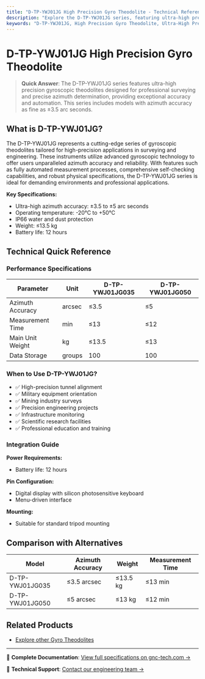 ```yaml
---
title: "D-TP-YWJ01JG High Precision Gyro Theodolite - Technical Reference"
description: "Explore the D-TP-YWJ01JG series, featuring ultra-high precision gyroscopic theodolites with advanced automation for professional surveying."
keywords: "D-TP-YWJ01JG, High Precision Gyro Theodolite, Ultra-High Precision, Advanced Automation"
---
```


# D-TP-YWJ01JG High Precision Gyro Theodolite

> **Quick Answer**: The D-TP-YWJ01JG series features ultra-high precision gyroscopic theodolites designed for professional surveying and precise azimuth determination, providing exceptional accuracy and automation. This series includes models with azimuth accuracy as fine as ±3.5 arc seconds.

## What is D-TP-YWJ01JG?

The D-TP-YWJ01JG represents a cutting-edge series of gyroscopic theodolites tailored for high-precision applications in surveying and engineering. These instruments utilize advanced gyroscopic technology to offer users unparalleled azimuth accuracy and reliability. With features such as fully automated measurement processes, comprehensive self-checking capabilities, and robust physical specifications, the D-TP-YWJ01JG series is ideal for demanding environments and professional applications.

**Key Specifications:**
- Ultra-high azimuth accuracy: ±3.5 to ±5 arc seconds
- Operating temperature: -20°C to +50°C
- IP66 water and dust protection
- Weight: ≤13.5 kg
- Battery life: 12 hours

## Technical Quick Reference

### Performance Specifications

| Parameter                  | Unit | D-TP-YWJ01JG035 | D-TP-YWJ01JG050 |
|---------------------------|------|-----------------|-----------------|
| Azimuth Accuracy           | arcsec | ≤3.5           | ≤5              |
| Measurement Time           | min  | ≤13            | ≤12             |
| Main Unit Weight           | kg   | ≤13.5          | ≤13             |
| Data Storage               | groups | 100            | 100             |

### When to Use D-TP-YWJ01JG?
- ✅ High-precision tunnel alignment
- ✅ Military equipment orientation
- ✅ Mining industry surveys
- ✅ Precision engineering projects
- ✅ Infrastructure monitoring
- ✅ Scientific research facilities
- ✅ Professional education and training

### Integration Guide
**Power Requirements:**
- Battery life: 12 hours

**Pin Configuration:**
- Digital display with silicon photosensitive keyboard
- Menu-driven interface

**Mounting:**
- Suitable for standard tripod mounting

## Comparison with Alternatives

| Model                     | Azimuth Accuracy | Weight | Measurement Time |
|--------------------------|------------------|--------|-------------------|
| D-TP-YWJ01JG035         | ≤3.5 arcsec      | ≤13.5 kg | ≤13 min           |
| D-TP-YWJ01JG050         | ≤5 arcsec        | ≤13 kg  | ≤12 min           |

## Related Products
- [Explore other Gyro Theodolites](https://www.gnc-tech.com/products/gyro-theodolite-high-precision-ywj01jg/)

---

📘 **Complete Documentation**: [View full specifications on gnc-tech.com →](https://www.gnc-tech.com/products/gyro-theodolite-high-precision-ywj01jg/)

💬 **Technical Support**: [Contact our engineering team →](https://www.gnc-tech.com/contact)